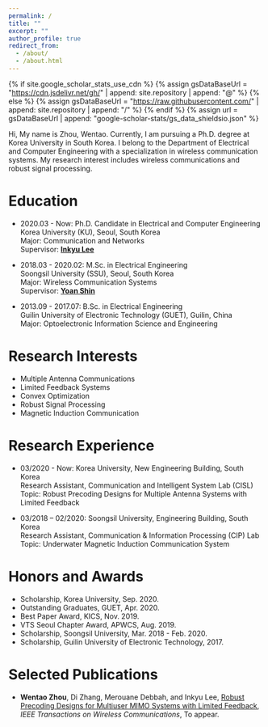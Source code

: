 ```yaml
---
permalink: /
title: ""
excerpt: ""
author_profile: true
redirect_from: 
  - /about/
  - /about.html
---
```


{% if site.google_scholar_stats_use_cdn %}
{% assign gsDataBaseUrl = "https://cdn.jsdelivr.net/gh/" | append: site.repository | append: "@" %}
{% else %}
{% assign gsDataBaseUrl = "https://raw.githubusercontent.com/" | append: site.repository | append: "/" %}
{% endif %}
{% assign url = gsDataBaseUrl | append: "google-scholar-stats/gs_data_shieldsio.json" %}

<span class='anchor' id='about-me'></span>

Hi, My name is Zhou, Wentao. Currently, I am pursuing a Ph.D. degree at Korea University in South Korea. I belong to the Department of Electrical and Computer Engineering with a specialization in wireless communication systems. My research interest includes wireless communications and robust signal processing.


# Education
- 2020.03 - Now: Ph.D. Candidate in Electrical and Computer Engineering  
  Korea University (KU), Seoul, South Korea  
  Major: Communication and Networks  
  Supervisor: [**Inkyu Lee**](http://wireless.korea.ac.kr/page/sub0101.php)
  
- 2018.03 - 2020.02: M.Sc. in Electrical Engineering  
  Soongsil University (SSU), Seoul, South Korea  
  Major: Wireless Communication Systems  
  Supervisor: [**Yoan Shin**](https://ieeexplore.ieee.org/author/37279496500)  
  
- 2013.09 - 2017.07: B.Sc. in Electrical Engineering  
  Guilin University of Electronic Technology (GUET), Guilin, China  
  Major: Optoelectronic Information Science and Engineering
  
  
# Research Interests
- Multiple Antenna Communications
- Limited Feedback Systems
- Convex Optimization
- Robust Signal Processing
- Magnetic Induction Communication


# Research Experience
- 03/2020 - Now: Korea University, New Engineering Building, South Korea  
  Research Assistant, Communication and Intelligent System Lab (CISL)
  Topic: Robust Precoding Designs for Multiple Antenna Systems with Limited Feedback

- 03/2018 – 02/2020: Soongsil University, Engineering Building, South Korea  
  Research Assistant, Communication & Information Processing (CIP) Lab  
  Topic: Underwater Magnetic Induction Communication System


# Honors and Awards
- Scholarship, Korea University, Sep. 2020.
- Outstanding Graduates, GUET, Apr. 2020.
- Best Paper Award, KICS, Nov. 2019.
- VTS Seoul Chapter Award, APWCS, Aug. 2019.
- Scholarship, Soongsil University, Mar. 2018 - Feb. 2020.
- Scholarship, Guilin University of Electronic Technology, 2017.


# Selected Publications
- **Wentao Zhou**, Di Zhang, Merouane Debbah, and Inkyu Lee, [Robust Precoding Designs for Multiuser MIMO Systems with Limited Feedback](https://ieeexplore.ieee.org/document/10438396), *IEEE Transactions on Wireless Communications*, To appear.
